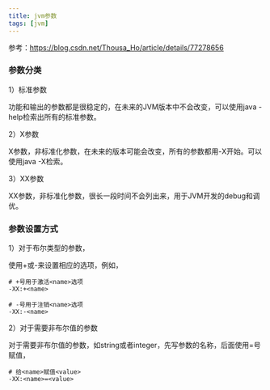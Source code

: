 ```yaml
---
title: jvm参数
tags: [jvm]
---
```


参考：https://blog.csdn.net/Thousa_Ho/article/details/77278656

###  参数分类

1）标准参数

功能和输出的参数都是很稳定的，在未来的JVM版本中不会改变，可以使用java -help检索出所有的标准参数。

2）X参数

X参数，非标准化参数，在未来的版本可能会改变，所有的参数都用-X开始。可以使用java -X检索。

3）XX参数

XX参数，非标准化参数，很长一段时间不会列出来，用于JVM开发的debug和调优。

### 参数设置方式

1）对于布尔类型的参数，

使用+或-来设置相应的选项，例如，

```
# +号用于激活<name>选项
-XX:+<name>

# -号用于注销<name>选项
-XX:-<name>
```

2）对于需要非布尔值的参数

对于需要非布尔值的参数，如string或者integer，先写参数的名称，后面使用=号赋值，

```
# 给<name>赋值<value>
-XX:<name>=<value>
```
